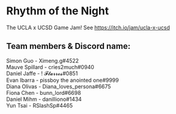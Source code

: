 # Rhythm of the Night
The UCLA x UCSD Game Jam! See https://itch.io/jam/ucla-x-ucsd

## Team members & Discord name:
Simon Guo - Ximeng.g#4522  
Mauve Spillard - cries2much#0940  
Daniel Jaffe - ! 𝓕𝓵𝓪𝓻𝓻𝓸𝓼#0851  
Evan Ibarra - pissboy the anointed one#9999  
Diana Olivas - Diana_loves_persona#6675  
Fiona Chen - bunn_lord#6698  
Daniel Mihm - danilliono#1434  
Yun Tsai - RSlashSp#4465  
